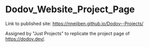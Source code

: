 # Dodov_Website_Project_Page

Link to published site: https://nnejiben.github.io/Dodov--Projects/

Assigned by "Just Projects" to replicate the project page of https://dodov.dev/.
